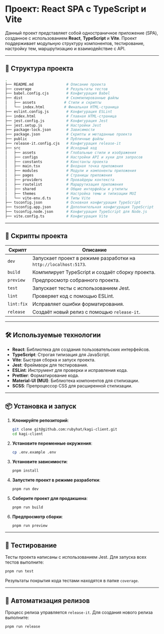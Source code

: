 # Проект: React SPA с TypeScript и Vite

Данный проект представляет собой одностраничное приложение (SPA), созданное с использованием **React**, **TypeScript** и **Vite**. Проект поддерживает модульную структуру компонентов, тестирование, настройку тем, маршрутизацию и взаимодействие с API.

---

## 📂 Структура проекта

```sh
.
├── README.md               # Описание проекта
├── coverage                # Результаты тестов
├── babel.config.cjs        # Конфигурация Babel
├── dist                    # Скомпилированные файлы
│   ├── assets             # Стили и скрипты
│   └── index.html         # Финальная HTML-страница
├── eslint.config.js        # Конфигурация ESLint
├── index.html              # Главная HTML-страница
├── jest.config.js          # Конфигурация Jest
├── jest.setup.js           # Настройки Jest
├── package-lock.json       # Зависимости
├── package.json            # Скрипты и метаданные проекта
├── public                  # Публичные файлы
├── release-it.config.cjs   # Конфигурация release-it
├── src                     # Исходный код
│   ├── assets              # Глобальные стили и изображения
│   ├── configs             # Настройки API и хуки для запросов
│   ├── constants           # Константы проекта
│   ├── main.tsx            # Входная точка приложения
│   ├── modules             # Модули и компоненты приложения
│   ├── pages               # Страницы приложения
│   ├── providers           # Провайдеры контекста
│   ├── routelist           # Маршрутизация приложения
│   ├── shared              # Общие интерфейсы и утилиты
│   ├── themes              # Настройка темы и типизации MUI
│   └── vite-env.d.ts       # Типы Vite
├── tsconfig.json           # Основная конфигурация TypeScript
├── tsconfig.app.json       # Дополнительная конфигурация TypeScript
├── tsconfig.node.json      # Конфигурация TypeScript для Node.js
├── vite.config.ts          # Конфигурация Vite
```

---

## 🚀 Скрипты проекта

| Скрипт     | Описание                                                         |
| ---------- | ---------------------------------------------------------------- |
| `dev`      | Запускает проект в режиме разработки на `http://localhost:5173`. |
| `build`    | Компилирует TypeScript и создаёт сборку проекта.                 |
| `preview`  | Предпросмотр собранного проекта.                                 |
| `test`     | Запускает тесты с использованием Jest.                           |
| `lint`     | Проверяет код с помощью ESLint.                                  |
| `lint:fix` | Исправляет ошибки форматирования.                                |
| `release`  | Создаёт новый релиз с помощью `release-it`.                      |

---

## 🛠️ Используемые технологии

- **React**: Библиотека для создания пользовательских интерфейсов.
- **TypeScript**: Строгая типизация для JavaScript.
- **Vite**: Быстрая сборка и запуск проекта.
- **Jest**: Фреймворк для тестирования.
- **ESLint**: Инструмент для проверки и исправления кода.
- **Prettier**: Форматирование кода.
- **Material-UI (MUI)**: Библиотека компонентов для стилизации.
- **SCSS**: Препроцессор CSS для расширенной стилизации.

---

## 📦 Установка и запуск

1. **Клонируйте репозиторий**:

   ```bash
   git clone git@github.com:rubyhat/kagi-client.git
   cd kagi-client
   ```

2. **Установите переменные окружения**:

   ```bash
   cp .env.example .env
   ```

3. **Установите зависимости**:

   ```bash
   pnpm install
   ```

4. **Запустите проект в режиме разработки**:

   ```bash
   pnpm run dev
   ```

5. **Соберите проект для продакшена**:

   ```bash
   pnpm run build
   ```

6. **Предпросмотр сборки**:

   ```bash
   pnpm run preview
   ```

---

## 🧩 Тестирование

Тесты проекта написаны с использованием Jest. Для запуска всех тестов выполните:

```bash
pnpm run test
```

Результаты покрытия кода тестами находятся в папке `coverage`.

---

## 🌟 Автоматизация релизов

Процесс релиза управляется `release-it`. Для создания нового релиза выполните:

```bash
pnpm run release
```
